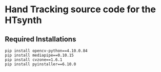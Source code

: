 # Hand Tracking source code for the HTsynth

## Required Installations

`pip install opencv-python==4.10.0.84`<br/>
`pip install mediapipe==0.10.15`<br/>
`pip install cvzone==1.6.1`<br/>
`pip install pyinstaller==6.10.0`<br/>
